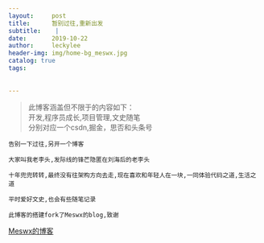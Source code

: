 ```yaml
---
layout:     post
title:      暂别过往,重新出发
subtitle:    | 
date:       2019-10-22
author:     leckylee 
header-img: img/home-bg_meswx.jpg
catalog: true
tags:
   
   
---
```


> 此博客涵盖但不限于的内容如下：<br>
> 开发,程序员成长,项目管理,文史随笔<br>
> 分别对应一个csdn,掘金，思否和头条号


    告别一下过往,另开一个博客

    大家叫我老李头,发际线的锋芒隐匿在刘海后的老李头

    十年兜兜转转,最终没有往架构方向去走,现在喜欢和年轻人在一块,一同体验代码之道,生活之道

    平时爱好文史,也会有些随笔记录

    此博客的搭建fork了Meswx的blog,致谢
   
   [Meswx的博客](https://github.com/Meswx/meswx.github.io)
